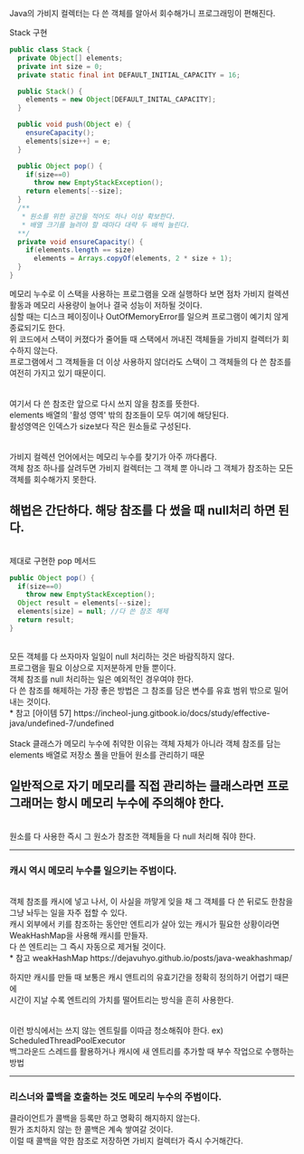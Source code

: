 Java의 가비지 컬렉터는 다 쓴 객체를 알아서 회수해가니 프로그래밍이 편해진다. <br> 

Stack 구현 <br> 

```java
public class Stack {
  private Object[] elements;
  private int size = 0;
  private static final int DEFAULT_INITIAL_CAPACITY = 16;

  public Stack() {
    elements = new Object[DEFAULT_INITAL_CAPACITY];
  }

  public void push(Object e) {
    ensureCapacity();
    elements[size++] = e;
  }

  public Object pop() {
    if(size==0)
      throw new EmptyStackException();
    return elements[--size]; 
  }
  /**
   * 원소를 위한 공간을 적어도 하나 이상 확보한다.
   * 배열 크기를 늘려야 할 때마다 대략 두 배씩 늘린다.
  **/
  private void ensureCapacity() {
    if(elements.length == size)
      elements = Arrays.copyOf(elements, 2 * size + 1);
  }
}
```
메모리 누수로 이 스택을 사용하는 프로그램을 오래 실행하다 보면 점차 가비지 컬렉션 활동과 메모리 사용량이 늘어나 결국 성능이 저하될 것이다. <br> 
심할 때는 디스크 페이징이나 OutOfMemoryError를 일으켜 프로그램이 예기치 않게 종료되기도 한다. <br> 
위 코드에서 스택이 커졌다가 줄어들 때 스택에서 꺼내진 객체들을 가비지 컬렉터가 회수하지 않는다. <br> 
프로그램에서 그 객체들을 더 이상 사용하지 않더라도 스택이 그 객체들의 다 쓴 참조를 여전히 가지고 있기 때문이디. <br> <br>  
여기서 다 쓴 참조란 앞으로 다시 쓰지 않을 참조를 뜻한다. <br> 
elements 배열의 '활성 영역' 밖의 참조들이 모두 여기에 해당된다. <br> 
활성영역은 인덱스가 size보다 작은 원소들로 구성된다. <br> 
<br> 
<br> 
가비지 컬렉션 언어에서는 메모리 누수를 찾기가 아주 까다롭다. <br> 
객체 참조 하나를 살려두면 가비지 컬렉터는 그 객체 뿐 아니라 그 객체가 참조하는 모든 객체를 회수해가지 못한다. <br> 
<h2>해법은 간단하다. 해당 참조를 다 썼을 때 null처리 하면 된다. </h2> 
<br> 
제대로 구현한 pop 메서드 <br> 

```java
public Object pop() {
  if(size==0) 
    throw new EmptyStackException();
  Object result = elements[--size];
  elements[size] = null; //다 쓴 참조 해제
  return result;
}
```
<br> 
모든 객체를 다 쓰자마자 일일이 null 처리하는 것은 바람직하지 않다. <br> 
프로그램을 필요 이상으로 지저분하게 만들 뿐이다. <br> 
객체 참조를 null 처리하는 일은 예외적인 경우여야 한다. <br> 
다 쓴 참조를 해제하는 가장 좋은 방법은 그 참조를 담은 변수를 유효 범위 밖으로 밀어내는 것이다. <br> 
* 참고 [아이템 57] https://incheol-jung.gitbook.io/docs/study/effective-java/undefined-7/undefined <br> 
<br> 
Stack 클래스가 메모리 누수에 취약한 이유는 객체 자체가 아니라 객체 참조를 담는 elements 배열로 저장소 풀을 만들어 원소를 관리하기 때문 <br> 
<h2>일반적으로 자기 메모리를 직접 관리하는 클래스라면 프로그래머는 항시 메모리 누수에 주의해야 한다.</h2>
<br> 
원소를 다 사용한 즉시 그 원소가 참조한 객체들을 다 null 처리해 줘야 한다. <br> 
<hr>
<h3> 캐시 역시 메모리 누수를 일으키는 주범이다. </h3>
<br> 
객체 참조를 캐시에 넣고 나서, 이 사실을 까맣게 잊을 채 그 객체를 다 쓴 뒤로도 한참을 그냥 놔두는 일을 자주 접할 수 있다. <br> 
캐시 외부에서 키를 참조하는 동안만 엔트리가 살아 있는 캐시가 필요한 상황이라면 WeakHashMap을 사용해 캐시를 만들자. <br> 
다 쓴 엔트리는 그 즉시 자동으로 제거될 것이다. <br> 
* 참고 weakHashMap https://dejavuhyo.github.io/posts/java-weakhashmap/ <br> 

하지만 캐시를 만들 때 보통은 캐시 앤트리의 유효기간을 정확히 정의하기 어렵기 때믄에 <br> 
시간이 지날 수록 엔트리의 가치를 떨어트리는 방식을 흔히 사용한다. <br> 
<br><br> 
이런 방식에서는 쓰지 않는 엔트릴를 이따금 청소해줘야 한다. ex) ScheduledThreadPoolExecutor <br> 
백그라운드 스레드를 활용하거나 캐시에 새 엔트리를 추가할 때 부수 작업으로 수행하는 방법 <br> 
<hr> 
<h3> 리스너와 콜백을 호출하는 것도 메모리 누수의 주범이다.</h3> 
클라이언트가 콜백을 등록만 하고 명확히 해지하지 않는다. <br> 
뭔가 조치하지 않는 한 콜백은 계속 쌓여갈 것이다. <br> 
이럴 때 콜백을 약한 참조로 저장하면 가비지 컬렉터가 즉시 수거해간다. <br> 
